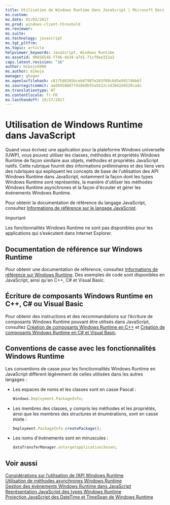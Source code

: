 ```yaml
---
title: Utilisation de Windows Runtime dans JavaScript | Microsoft Docs
ms.custom: 
ms.date: 02/03/2017
ms.prod: windows-client-threshold
ms.reviewer: 
ms.suite: 
ms.technology: javascript
ms.tgt_pltfrm: 
ms.topic: article
helpviewer_keywords: JavaScript, Windows Runtime
ms.assetid: 90658546-f746-4e34-a7d1-71cf9ee322a2
caps.latest.revision: "16"
author: mikejo5000
ms.author: mikejo
manager: ghogen
ms.openlocfilehash: c81f5d83056ceb87987e263f09c0d5e5017dbb6f
ms.sourcegitcommit: aadb9588877418b8b55a5612c1d3842d4520ca4c
ms.translationtype: HT
ms.contentlocale: fr-FR
ms.lasthandoff: 10/27/2017
---
```

# <a name="using-the-windows-runtime-in-javascript"></a>Utilisation de Windows Runtime dans JavaScript
Quand vous écrivez une application pour la plateforme Windows universelle (UWP), vous pouvez utiliser les classes, méthodes et propriétés Windows Runtime de façon similaire aux objets, méthodes et propriétés JavaScript natifs. Cette rubrique fournit des informations préliminaires et des liens vers des rubriques qui expliquent les concepts de base de l'utilisation des API Windows Runtime dans JavaScript, notamment la façon dont les types Windows Runtime sont représentés, la manière d'utiliser les méthodes Windows Runtime asynchrones et la façon d'écouter et gérer les événements Windows Runtime.  
  
 Pour obtenir la documentation de référence du langage JavaScript, consultez [Informations de référence sur le langage JavaScript](../javascript/javascript-language-reference.md).  
  
> [!IMPORTANT]
>  Les fonctionnalités Windows Runtime ne sont pas disponibles pour les applications qui s’exécutent dans Internet Explorer.  
  
## <a name="windows-runtime-reference-documentation"></a>Documentation de référence sur Windows Runtime  
 Pour obtenir une documentation de référence, consultez [Informations de référence sur Windows Runtime](https://msdn.microsoft.com/en-us/library/windows/apps/br211377.aspx). Des exemples de code sont disponibles en JavaScript, ainsi qu'en C++, C# et Visual Basic.  
  
## <a name="writing-windows-runtime-components-in-c-c-or-visual-basic"></a>Écriture de composants Windows Runtime en C++, C# ou Visual Basic  
 Pour obtenir des instructions et des recommandations sur l’écriture de composants Windows Runtime pouvant être utilisés dans JavaScript, consultez [Création de composants Windows Runtime en C++](/windows/uwp/winrt-components/creating-windows-runtime-components-in-cpp) et [Création de composants Windows Runtime en C# et Visual Basic](/windows/uwp/winrt-components/creating-windows-runtime-components-in-csharp-and-visual-basic).  
  
## <a name="casing-conventions-with-windows-runtime-features"></a>Conventions de casse avec les fonctionnalités Windows Runtime  
 Les conventions de casse pour les fonctionnalités Windows Runtime en JavaScript diffèrent légèrement de celles utilisées dans les autres langages :  
  
-   Les espaces de noms et les classes sont en casse Pascal :  
  
    ```JavaScript  
    Windows.Deployment.PackageInfo;  
    ```  
  
-   Les membres des classes, y compris les méthodes et les propriétés, ainsi que les membres des structures et énumérations, sont en casse mixte :  
  
    ```JavaScript  
    Deployment.PackageInfo.createPackage();  
    ```  
  
-   Les noms d'événements sont en minuscules :  
  
    ```JavaScript  
    dataTransferManager.ontargetapplicationchosen;  
    ```  
  
## <a name="see-also"></a>Voir aussi  
 [Considérations sur l’utilisation de l’API Windows Runtime](../jswinrt/considerations-when-using-the-windows-runtime-api.md)   
 [Utilisation de méthodes asynchrones Windows Runtime](../jswinrt/using-windows-runtime-asynchronous-methods.md)   
 [Gestion des événements Windows Runtime dans JavaScript](../jswinrt/handling-windows-runtime-events-in-javascript.md)   
 [Représentation JavaScript des types Windows Runtime](../jswinrt/javascript-representation-of-windows-runtime-types.md)   
 [Projection JavaScript des DateTime et TimeSpan de Windows Runtime](../jswinrt/windows-runtime-datetime-and-timespan-representations.md)